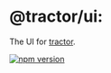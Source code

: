 # @tractor/ui:

The UI for [tractor](https://github.com/TradeMe/tractor).

[![npm version](https://img.shields.io/npm/v/@tractor/client.svg)](https://www.npmjs.com/package/@tractor/client)
